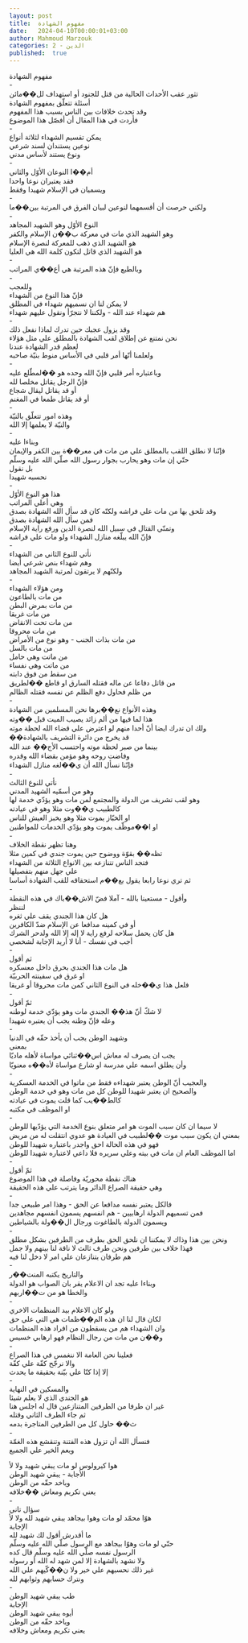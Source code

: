 ```yaml
---
layout: post
title:  مفهوم الشهادة
date:   2024-04-10T00:00:01+03:00
author: Mahmoud Marzouk
categories: 2 - الدين
published:  true
---
```

مفهوم الشهادة\
-\
تثور عقب الأحداث الحالية من قتل للجنود أو استهداف لل��مائن\
أسئلة تتعلّق بمفهوم الشهادة\
وقد تحدث خلافات بين الناس بسبب هذا المفهوم\
فأردت في هذا المقال أن أفصّل هذا الموضوع\
-\
يمكن تقسيم الشهداء لثلاثة أنواع\
نوعين يستندان لسند شرعي\
ونوع يستند لأساس مدني\
-\
أم��ا النوعان الأوّل والثاني\
فقد يعتبران نوعا واحدا\
ويسميان في الإسلام شهيدا وفقط\
-\
ولكني حرصت أن أقسمهما لنوعين لبيان الفرق في المرتبة بين��ما\
-\
النوع الأوّل وهو الشهيد المجاهد\
وهو الشهيد الذي مات في معركة ب��ن الإسلام والكفر\
هو الشهيد الذي ذهب للمعركة لنصرة الإسلام\
هو الشهيد الذي قاتل لتكون كلمة الله هي العليا\
-\
وبالطبع فإنّ هذه المرتبة هي أع��ي المراتب\
-\
وللعجب\
فإنّ هذا النوع من الشهداء\
لا يمكن لنا ان نسميهم شهداء في المطلق\
هم شهداء عند الله - ولكننا لا نتجرّأ ونقول عليهم شهداء\
-\
وقد يزول عجبك حين تدرك لماذا نفعل ذلك\
نحن نمتنع عن إطلاق لقب الشهادة بالمطلق علي مثل هؤلاء\
لعظم قدر الشهادة عندنا\
ولعلمنا أنّها أمر قلبي في الأساس منوط بنيّة صاحبه\
-\
وباعتباره أمر قلبي فإنّ الله وحده هو ��لمطّلع عليه\
فإنّ الرجل يقاتل مخلصا لله\
أو قد يقاتل ليقال شجاع\
أو قد يقاتل طمعا في المغنم\
-\
وهذه امور تتعلّق بالنيّة\
والنيّة لا يعلمها إلا الله\
-\
وبناءا عليه\
فإنّنا لا نطلق اللقب بالمطلق علي من مات في معر��ة بين الكفر
والإيمان\
حتّي إن مات وهو يحارب بجوار رسول الله صلّي الله عليه وسلّم\
بل نقول\
نحسبه شهيدا\
-\
هذا هو النوع الأوّل\
وهي أعلي المراتب\
وقد تلحق بها من مات علي فراشه ولكنّه كان قد سأل الله الشهادة
بصدق\
فمن سأل الله الشهادة بصدق\
وتمنّي القتال في سبيل الله لنصرة الدين ورفع راية الإسلام\
فإنّ الله يبلّغه منازل الشهداء ولو مات علي فراشه\
-\
نأتي للنوع الثاني من الشهداء\
وهم شهداء بنص شرعي أيضا\
ولكنّهم لا يرتقون لمرتبة الشهيد المجاهد\
-\
ومن هؤلاء الشهداء\
من مات بالطاعون\
من مات بمرض البطن\
من مات غريقا\
من مات تحت الانقاض\
من مات محروقا\
من مات بذات الجنب - وهو نوع من الأمراض\
من مات بالسل\
من ماتت وهي حامل\
من ماتت وهي نفساء\
من سقط من فوق دابته\
من قاتل دفاعا عن ماله فقتله السارق او قاطع ��لطريق\
من ظلم فحاول دفع الظلم عن نفسه فقتله الظالم\
-\
وهذه الأنواع نع��برها نحن المسلمين من الشهادة\
هذا لما فيها من ألم زائد يصيب الميت قبل ��وته\
ولك ان تدرك ايضا أنّ أحدا منهم لو اعترض علي قضاء الله لحظة
موته\
��قد يخرج من دائرة التشريف بالشهادة\
بينما من صبر لحظة موته واحتسب الأج�� عند الله\
وفاضت روحه وهو مؤمن بقضاء الله وقدره\
فإنّنا نسأل الله أن ي��لغه منازل الشهداء\
-\
نأتي للنوع الثالث\
وهو من أسمّيه الشهيد المدني\
وهو لقب تشريف من الدولة والمجتمع لمن مات وهو يؤدّي خدمة لها\
كالطبيب ي��وت مثلا وهو في عيادته\
او الخبّاز يموت مثلا وهو يخبز العيش للناس\
او ا��موظّف يموت وهو يؤدّي الخدمات للمواطنين\
-\
وهنا تظهر نقطة الخلاف\
تظه�� بقوّة ووضوح حين يموت جندي في كمين مثلا\
فتجد الناس تتنازعه بين الانواع الثلاثة من الشهداء\
علي جهل منهم بتفصيلها\
ثم تري نوعا رابعا يقول بع��م استحقاقه للقب الشهادة أساسا\
-\
وأقول - مستعينا بالله - آملا فضّ الاش��باك في هذه النقطة\
لننظر\
هل كان هذا الجندي يقف علي ثغره\
أو في كمينه مدافعا عن الإسلام ضدّ الكافرين\
هل كان يحمل سلاحه لرفع راية لا إله إلا الله ولدحر الشرك\
أجب في نفسك - أنا لا أريد الإجابة لشخصي\
-\
ثم أقول\
هل مات هذا الجندي بحرق داخل معسكره\
او غرق في سفينته الحربيّة\
فلعل هذا ي��خله في النوع الثاني كمن مات محروقا أو غريقا\
-\
ثمّ أقول\
لا شكّ أنّ هذ�� الجندي مات وهو يؤدّي خدمة لوطنه\
وعله فإنّ وطنه يجب أن يعتبره شهيدا\
-\
وشهيد الوطن يجب أن يأخذ حقّه في الدنيا\
بمعني\
يجب ان يصرف له معاش اس��ثنائي مواساة لأهله ماديّا\
وأن يطلق اسمه علي مدرسة او شارع مواساة لأه��ه معنويّا\
-\
والعجيب أنّ الوطن يعتبر شهداءه فقط من ماتوا في الخدمة
العسكرية\
والصحيح ان يعتبر شهيدا للوطن كل من مات وهو في خدمة الوطن\
كالط��يب كما قلت يموت في عيادته\
او الموظف في مكتبه\
-\
لا سيما ان كان سبب الموت هو امر متعلق بنوع الخدمة التي يؤدّيها
للوطن\
بمعني ان يكون سبب موت ��لطبيب في العيادة هو عدوي انتقلت له من
مريض\
فهو في هذه الحالة احق واجدر باعتباره شهيدا للوطن\
اما الموظف العام ان مات في بيته وعلي سريره فلا داعي لاعتباره شهيدا
للوطن\
-\
ثمّ أقول\
هناك نقطة محوريّة وفاصلة في هذا الموضوع\
وهي حقيقة الصراع الدائر وما يترتب علي هذه الحقيقة\
-\
فالكل يعتبر نفسه مدافعا عن الحق - وهذا امر طبيعي جدا\
فمن تسميهم الدولة ارهابيين - هم انفسهم يسمون انفسهم
مجاهدين\
ويسمون الدولة بالطاغوت ورجال ال��ولة بالشياطين\
-\
ونحن بين هذا وذاك لا يمكننا ان نلحق الحق بطرف من الطرفين بشكل
مطلق\
فهذا خلاف بين طرفين ونحن طرف ثالث لا ناقة لنا بينهم ولا
جمل\
هم طرفان يتنازعان علي امر لا دخل لنا فيه\
-\
والتاريخ يكتبه المنت��ر\
وبناءا عليه تجد ان الاعلام يقر بان الصواب هو الدولة\
والخطا هو من ت��اربهم\
-\
ولو كان الاعلام بيد المنظمات الاخري\
لكان قال لنا ان هذه الم��ظمات هي التي علي حق\
وان الشهداء هم من يسقطون من افراد هذه المنظمات\
و��ن من مات من رجال النظام فهو ارهابي خسيس\
-\
فعلينا نحن العامة الا ننغمس في هذا الصراع\
والا نرجّح كفّة علي كفّة\
إلا إذا كنّا علي بيّنة بحقيقة ما يحدث\
-\
والمسكين في النهاية\
هو الجندي الذي لا يعلم شيئا\
غير ان طرفا من الطرفين المتنازعين قال له اجلس هنا\
ثم جاء الطرف الثاني وقتله\
ث�� حاول كل من الطرفين المتاجرة بدمه\
-\
فنسأل الله أن تزول هذه الفتنة وتنقشع هذه الغمّة\
ويعم الخير علي الجميع

هوا كيرولوس لو مات يبقي شهيد ولا لأ\
الأجابة - يبقي شهيد الوطن\
وياخد حقّه من الوطن\
يعني تكريم ومعاش ��خلافه\
-\
سؤال تاني\
هوّا محمّد لو مات وهوا بيجاهد يبقي شهيد لله ولا لأ\
الإجابة\
ما أقدرش أقول لك شهيد لله\
حتّي لو مات وهوّا بيجاهد مع الرسول صلّي الله عليه وسلّم\
الرسول نفسه صلّي الله عليه وسلّم قال كده\
ولا نشهد بالشهادة إلا لمن شهد له الله أو رسوله\
غير ذلك نحسبهم علي خير ولا ن��كّيهم علي الله\
ونترك حسابهم وثوابهم لله\
-\
طب يبقي شهيد الوطن\
الإجابة\
أيوه يبقي شهيد الوطن\
وياخد حقّه من الوطن\
يعني تكريم ومعاش وخلافه
